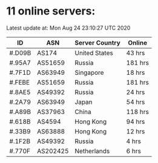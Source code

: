 # 11 online servers:

Latest update at: Mon Aug 24 23:10:27 UTC 2020

| ID | ASN | Server Country | Online |
| -- | --- | -------------- | ------ |
| #.D09B | AS174 | United States | 43 hrs |
| #.95A7 | AS51659 | Russia | 181 hrs |
| #.7F1D | AS63949 | Singapore | 18 hrs |
| #.FEBE | AS51659 | Russia | 181 hrs |
| #.8AE5 | AS49392 | Russia | 24 hrs |
| #.2A79 | AS63949 | Japan | 54 hrs |
| #.A89B | AS37963 | China | 118 hrs |
| #.618B | AS4594 | Hong Kong | 94 hrs |
| #.33B9 | AS63888 | Hong Kong | 12 hrs |
| #.1F2B | AS49392 | Russia | 4 hrs |
| #.770F | AS202425 | Netherlands | 6 hrs |

